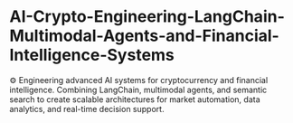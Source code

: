 # AI-Crypto-Engineering-LangChain-Multimodal-Agents-and-Financial-Intelligence-Systems
⚙️ Engineering advanced AI systems for cryptocurrency and financial intelligence. Combining LangChain, multimodal agents, and semantic search to create scalable architectures for market automation, data analytics, and real-time decision support.
